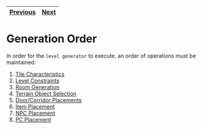 | [Previous](doors.md) | [Next](items.md) |
| -------------------- | ---------------- |

# Generation Order

In order for the `level generator` to execute, an order of operations must be maintained:

1. [Tile Characteristics](tiles.md#tile-characteristics)
1. [Level Constraints](levels.md#level-constraints)
1. [Room Generation](rooms.md#room-generation)
1. [Terrain Object Selection](terrain.md#terrain-object-selection)
1. [Door/Corridor Placements](doors.md#doorcorridor-placements)
1. [Item Placement](items.md#item-placement)
1. [NPC Placement](npcs.md#npc-placement)
1. [PC Placement](players.md#pc-placement)
